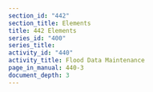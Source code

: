 ```yaml
---
section_id: "442"
section_title: Elements
title: 442 Elements
series_id: "400"
series_title: 
activity_id: "440"
activity_title: Flood Data Maintenance
page_in_manual: 440-3
document_depth: 3
---
```

